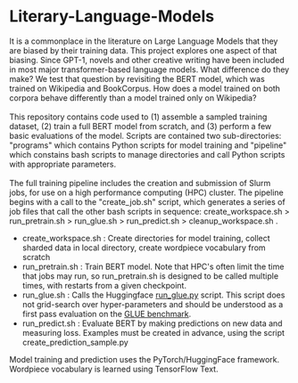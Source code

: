 # Literary-Language-Models
It is a commonplace in the literature on Large Language Models that they are biased by their training data. This project explores one aspect of that biasing. Since GPT-1, novels and other creative writing have been included in most major transformer-based language models. What difference do they make? We test that question by revisiting the BERT model, which was trained on Wikipedia and BookCorpus. How does a model trained on both corpora behave differently than a model trained only on Wikipedia?<br><br>
This repository contains code used to (1) assemble a sampled training dataset, (2) train a full BERT model from scratch, and (3) perform a few basic evaluations of the model. Scripts are contained two sub-directories: "programs" which contains Python scripts for model training and "pipeline" which constains bash scripts to manage directories and call Python scripts with appropriate parameters.<br><br>
The full training pipeline includes the creation and submission of Slurm jobs, for use on a high performance computing (HPC) cluster. The pipeline begins with a call to the "create_job.sh" script, which generates a series of job files that call the other bash scripts in sequence: create_workspace.sh > run_pretrain.sh > run_glue.sh > run_predict.sh > cleanup_workspace.sh .
* create_workspace.sh : Create directories for model training, collect sharded data in local directory, create wordpiece vocabulary from scratch
* run_pretrain.sh : Train BERT model. Note that HPC's often limit the time that jobs may run, so run_pretrain.sh is designed to be called multiple times, with restarts from a given checkpoint.
* run_glue.sh : Calls the Huggingface [run_glue.py](https://github.com/huggingface/transformers/blob/main/examples/pytorch/text-classification/run_glue.py) script. This script does not grid-search over hyper-parameters and should be understood as a first pass evaluation on the [GLUE benchmark](https://gluebenchmark.com).
* run_predict.sh : Evaluate BERT by making predictions on new data and measuring loss. Examples must be created in advance, using the script create_prediction_sample.py

Model training and prediction uses the PyTorch/HuggingFace framework. Wordpiece vocabulary is learned using TensorFlow Text.
